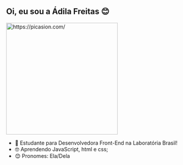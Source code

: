 ## Oi, eu sou a Ádila Freitas 😊
<a href="https://picasion.com/"><img src="https://i.picasion.com/pic92/27ef0d57bd65435ba7b60b803e33e4bf.gif" width="300" height="300" border="0" alt="https://picasion.com/" /></a><br /><a href="https://picasion.com/"></a>

- 🎒 Estudante para Desenvolvedora Front-End na Laboratória Brasil!
- 🤓 Aprendendo JavaScript, html e css;
- 😊 Pronomes: Ela/Dela




<!---
adilamarcelefreitas/adilamarcelefreitas is a ✨ special ✨ repository because its `README.md` (this file) appears on your GitHub profile.
You can click the Preview link to take a look at your changes.
--->
